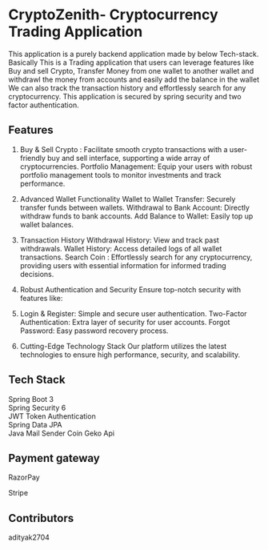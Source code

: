 
# CryptoZenith- Cryptocurrency Trading Application

This application is a purely backend application made by below Tech-stack. Basically This is a Trading application that users can leverage features like Buy and sell Crypto, Transfer Money from one wallet to another wallet and withdrawl the money from accounts and easily add the balance in the wallet We can also track the transaction history and effortlessly search for any cryptocurrency. This application is secured by spring security and two factor authentication.


## Features


1. Buy & Sell Crypto : Facilitate smooth crypto transactions with a user-friendly buy and sell interface, supporting a wide array of cryptocurrencies. Portfolio Management: Equip your users with robust portfolio management tools to monitor investments and track performance.

2. Advanced Wallet Functionality Wallet to Wallet Transfer: Securely transfer funds between wallets. Withdrawal to Bank Account: Directly withdraw funds to bank accounts. Add Balance to Wallet: Easily top up wallet balances.

3. Transaction History Withdrawal History: View and track past withdrawals. Wallet History: Access detailed logs of all wallet transactions. Search Coin : Effortlessly search for any cryptocurrency, providing users with essential information for informed trading decisions.

4. Robust Authentication and Security Ensure top-notch security with features like:

5. Login & Register: Simple and secure user authentication. Two-Factor Authentication: Extra layer of security for user accounts. Forgot Password: Easy password recovery process.

6. Cutting-Edge Technology Stack Our platform utilizes the latest technologies to ensure high performance, security, and scalability.
## Tech Stack

Spring Boot 3   
Spring Security 6   
JWT Token Authentication  
Spring Data JPA   
Java Mail Sender
Coin Geko Api


## Payment gateway

RazorPay

Stripe
## Contributors

adityak2704